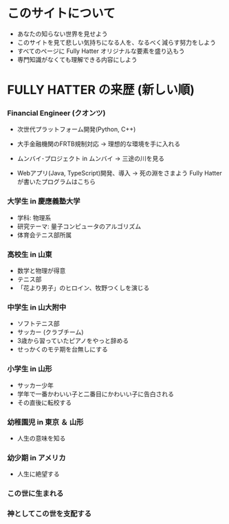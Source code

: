 
# このサイトについて
- あなたの知らない世界を見せよう
- このサイトを見て悲しい気持ちになる人を、なるべく減らす努力をしよう
- すべてのページに Fully Hatter オリジナルな要素を盛り込もう
- 専門知識がなくても理解できる内容にしよう

# FULLY HATTER の来歴 (新しい順)
### Financial Engineer (クオンツ)
- 次世代プラットフォーム開発(Python, C++)
- 大手金融機関のFRTB規制対応
→ 理想的な環境を手に入れる

- ムンバイ･プロジェクト in ムンバイ
→ 三途の川を見る

- Webアプリ(Java, TypeScript)開発、導入
→ 死の淵をさまよう
Fully Hatter が書いたプログラムはこちら

### 大学生 in 慶應義塾大学
- 学科: 物理系
- 研究テーマ: 量子コンピュータのアルゴリズム
- 体育会テニス部所属

### 高校生 in 山東
- 数学と物理が得意
- テニス部
- 「花より男子」のヒロイン、牧野つくしを演じる

### 中学生 in 山大附中
- ソフトテニス部
- サッカー (クラブチーム)
- 3歳から習っていたピアノをやっと辞める
- せっかくのモテ期を台無しにする

### 小学生 in 山形
- サッカー少年
- 学年で一番かわいい子と二番目にかわいい子に告白される
- その直後に転校する

### 幼稚園児 in 東京 ＆ 山形
- 人生の意味を知る

### 幼少期 in アメリカ
- 人生に絶望する

### この世に生まれる

### 神としてこの世を支配する
